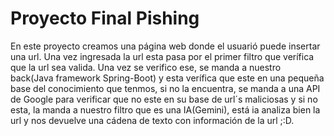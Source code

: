 <h1>Proyecto Final Pishing</h1>
En este proyecto creamos una página web donde el usuarió puede insertar una url.
Una vez ingresada la url esta pasa por el primer filtro que verífica que la url sea valida.
Una vez se verifico ese, se manda a nuestro back(Java framework Spring-Boot) y esta verífica que este 
en una pequeña base del conocimiento que tenmos, si no la encuentra, se manda a una API de Google para verificar que no este en su base de url´s maliciosas
y si no esta, la manda a nuestro filtro que es una IA(Gemini), está ia analiza bien la url y nos devuelve una cádena de texto con información de la url ;:D.
